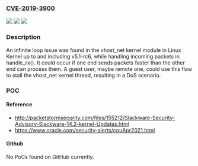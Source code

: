 ### [CVE-2019-3900](https://cve.mitre.org/cgi-bin/cvename.cgi?name=CVE-2019-3900)
![](https://img.shields.io/static/v1?label=Product&message=Kernel&color=blue)
![](https://img.shields.io/static/v1?label=Version&message=%3D%20affects%20up%20to%20and%20including%20v5.1-rc6%20&color=brighgreen)
![](https://img.shields.io/static/v1?label=Vulnerability&message=CWE-835&color=brighgreen)

### Description

An infinite loop issue was found in the vhost_net kernel module in Linux Kernel up to and including v5.1-rc6, while handling incoming packets in handle_rx(). It could occur if one end sends packets faster than the other end can process them. A guest user, maybe remote one, could use this flaw to stall the vhost_net kernel thread, resulting in a DoS scenario.

### POC

#### Reference
- http://packetstormsecurity.com/files/155212/Slackware-Security-Advisory-Slackware-14.2-kernel-Updates.html
- https://www.oracle.com/security-alerts/cpuApr2021.html

#### Github
No PoCs found on GitHub currently.

